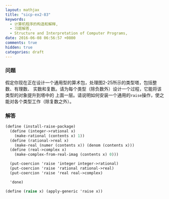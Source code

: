 ```yaml
---
layout: mathjax
title: "sicp-ex2-83"
keywords:
  - 计算机程序的构造和解释,
  - 习题解答,
  - Structure and Interpretation of Computer Programs,
date: 2016-06-08 06:56:57 +0800
comments: true
hidden: true
categories: draft
---
```


### 问题

假定你现在正在设计一个通用型的算术包，处理图2-25所示的类型塔，包括整数、有理数、
实数和复数。请为每个类型（除负数外）设计一个过程，它能将该类型的对象提升到塔中的
上面一层。请说明如何安装一个通用的`raise`操作，使之能对各个类型工作（除复数之外）。

### 解答

``` scheme
(define (install-raise-package)
  (define (integer->rational x)
    (make-rational (contents x) 1))
  (define (rational->real x)
    (make-real (numer (contents x)) (denom (contents x)))
  (define (real->complex x)
    (make-complex-from-real-imag (contents x) 0)))

  (put-coercion 'raise 'integer integer->rational)
  (put-coercion 'raise 'rational rational->real)
  (put-coercion 'raise 'real real->complex)

  'done)

(define (raise x) (apply-generic 'raise x))
```
